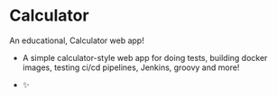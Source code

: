 # Calculator

An educational, Calculator web app!

- A simple calculator-style web app for doing tests, building docker images, testing ci/cd pipelines, Jenkins, groovy and more! 

- ✨
